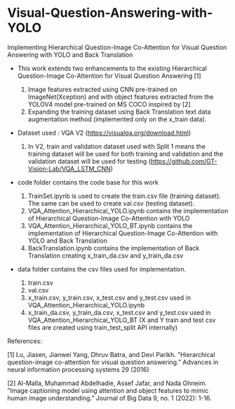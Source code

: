 # Visual-Question-Answering-with-YOLO
Implementing Hierarchical Question-Image Co-Attention for Visual Question Answering with YOLO and Back Translation

* This work extends two enhancements to the existing Hierarchical Question-Image Co-Attention for Visual Question Answering [1]

  1) Image features extracted using CNN pre-trained on ImageNet(Xception) and with object features extracted from the YOLOV4 model pre-trained on MS COCO inspired by [2]
  2) Expanding the training dataset using Back Translation text data augmentation method (implemented only on the x_train data). 
 
 * Dataset used : VQA V2 (https://visualqa.org/download.html)
    1) In V2, train and validation dataset used with Split 1 means the training dataset will be used for both training and validation and the validation dataset will be used for testing (https://github.com/GT-Vision-Lab/VQA_LSTM_CNN)
 
 * code folder contains the code base for this work
    1) TrainSet.ipynb is used to create the train.csv file (training dataset). The same can be used to create val.csv (testing dataset). 
    2) VQA_Attention_Hierarchical_YOLO.ipynb contains the implementation of Hierarchical Question-Image Co-Attention with YOLO
    3) VQA_Attention_Hierarchical_YOLO_BT.ipynb contains the implementation of Hierarchical Question-Image Co-Attention with YOLO and Back Translation
    4) BackTranslation.ipynb contains the implementation of Back Translation creating x_train_da.csv and y_train_da.csv
    
 * data folder contains the csv files used for implementation.
    1) train.csv 
    2) val.csv
    3) x_train.csv, y_train.csv, x_test.csv and y_test.csv used in VQA_Attention_Hierarchical_YOLO.ipynb
    4) x_train_da.csv, y_train_da.csv, x_test.csv and y_test.csv used in VQA_Attention_Hierarchical_YOLO_BT
    (X and Y train and test csv files are created using train_test_split API internally)  
 
 References: 
 
 [1] Lu, Jiasen, Jianwei Yang, Dhruv Batra, and Devi Parikh. ”Hierarchical question-image co-attention for visual question answering.” Advances in neural information processing systems 29 (2016)
 
 [2] Al-Malla, Muhammad Abdelhadie, Assef Jafar, and Nada Ghneim. ”Image captioning model using attention and object features to mimic human image understanding.” Journal of Big Data 9, no. 1 (2022): 1-16.
